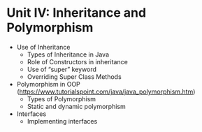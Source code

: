 # Unit IV: Inheritance and Polymorphism
- Use of Inheritance
  - Types of Inheritance in Java
  - Role of Constructors in inheritance
  - Use of “super” keyword
  - Overriding Super Class Methods
- Polymorphism in OOP (https://www.tutorialspoint.com/java/java_polymorphism.htm)
  - Types of Polymorphism
  - Static and dynamic polymorphism
- Interfaces
  - Implementing interfaces

